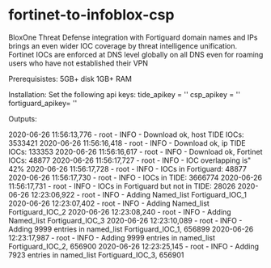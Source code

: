 # fortinet-to-infoblox-csp
BloxOne Threat Defense integration with Fortiguard domain names and IPs brings an even wider IOC coverage by threat intelligence unification. Fortinet IOCs are enforced at DNS level globally on all DNS even for roaming users who have not established their VPN

Prerequisistes:
5GB+ disk
1GB+ RAM

Installation: 
Set the following api keys:
tide_apikey = ''
csp_apikey  = ''
fortiguard_apikey= ''


Outputs:

2020-06-26 11:56:13,776 - root - INFO - Download ok, host TIDE IOCs: 3533421
2020-06-26 11:56:16,418 - root - INFO - Download ok, ip TIDE IOCs: 133353
2020-06-26 11:56:16,617 - root - INFO - Download ok, Fortinet IOCs: 48877
2020-06-26 11:56:17,727 - root - INFO - IOC overlapping is" 42%
2020-06-26 11:56:17,728 - root - INFO - IOCs in Fortiguard: 48877
2020-06-26 11:56:17,730 - root - INFO - IOCs in TIDE: 3666774
2020-06-26 11:56:17,731 - root - INFO - IOCs in Fortiguard but not in TIDE: 28026
2020-06-26 12:23:06,922 - root - INFO - Adding Named_list Fortiguard_IOC_1
2020-06-26 12:23:07,402 - root - INFO - Adding Named_list Fortiguard_IOC_2
2020-06-26 12:23:08,240 - root - INFO - Adding Named_list Fortiguard_IOC_3
2020-06-26 12:23:10,089 - root - INFO - Adding 9999 entries in named_list Fortiguard_IOC_1, 656899
2020-06-26 12:23:17,987 - root - INFO - Adding 9999 entries in named_list Fortiguard_IOC_2, 656900
2020-06-26 12:23:25,145 - root - INFO - Adding 7923 entries in named_list Fortiguard_IOC_3, 656901
